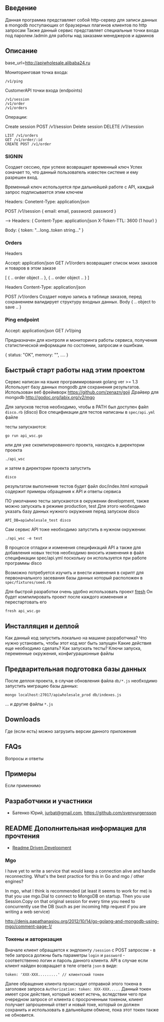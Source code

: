 ## Введение

Данная программа представляет собой http-сервер для записи данных в mongodb поступающих
от браузерных плагинов клиентов по http запросам
Также данный сервис представляет специальные точки входа под паролем /admin
для работы над заказами менеджеров и админов

## Описание

base_url=http://apiwholesale.alibaba24.ru

Мониторинговая точка входа:

    /v1/ping

CustomerAPI точки входа (endpoints)

    /v1/session
    /v1/order
    /v1/orders

Операции:

Create session POST /v1/session
Delete session DELETE /v1/session

    LIST /v1/orders
    GET /v1/order/:id
    CREATE POST /v1/order

### SIGNIN
Создает сессию, при успехе возвращает временный ключ
Успех означает то, что данный пользователь известен системе и ему разрешен вход.

Временный ключ используется при дальнейшей работе с API,
каждый запрос подписывается этим ключем


Headers:
   Conetent-Type: application/json

POST /v1/session
{
    email: email,
    password: password
}

-->
Headers:
{
Content-Type: application/json
X-Token-TTL: 3600 (1 hour)
}

Body:
{
    token: "...long..token string..."
}



### Orders

Headers

Accept: application/json
GET /v1/orders
возвращает список моих заказов и товаров в этом заказе

[
{
.. order object ..
},
{
.. order object ..
}
]

Headers
Content-Type: application/json

POST /v1/orders
Создает новую запись в таблице заказов, перед сохранением валидирует структуру входных данных.
Body
{
 .. object to save ..
}

### Ping endpoint

Accept: application/json
GET /v1/ping

Предназначен для контроля и мониторинга работы сервиса, получения статистической
информации по состоянии, запросам и ошибкам.

{
status: "OK",
memory: "",
....
}


## Быстрый старт работы над этим проектом

Сервис написан на языке программирования golang ver >= 1.3
Использует базу данных mongodb для сохранения результатов.
Использован веб фреймворк https://github.com/zenazn/goji
Драйвер для mongodb http://godoc.org/labix.org/v2/mgo

Для запусков тестов необходимо, чтобы в PATH был доступен файл `disco.rb` (disco)
Все спецификации для тестов написаны в `spec/api.yml` файле

тесты запускаются:

    go run api_wsc.go
или для уже скомпилированного проекта, находясь в директории проекта

    ./api_wsc
и затем в директории проекта запустить

    disco

результатом выполнения тестов будет файл doc/index.html который содержит примеры обращения к
API и ответы сервиса

ПО умолчанию тесты запускаются в окружении development, также можно запускать в режиме
production, test
Для этого необходимо указать базу данных нужного окружения перед запуском disco

    API_DB=apiwholesale_test disco

Сам сервис API тоже необходимо запустить в нужном окружении:

    ./api_wsc -e test

В процессе отладки и изменения спецификаций API а также для добавления новых тестов необходимо
вносить изменения в файл спецификации spec/api.yml поскольку он используется при работе
программы disco

Возможно потребуется изучить и внести изменения в скрипт для первоначального засевания базы данных
который расположен в `spec/fixtures/seed.rb`

Для быстрой разработки очень удобно использовать проект [fresh](https://github.com/pilu/fresh)
Он будет компилировать проект после каждого изменения и перестартовать его

    fresh api_wsc.go

## Инсталляция и деплой

Как данный код запустить локально на машине разработчика?
Что нужно установить, чтобы этот код мог быть запущен
Какие действия еще необходимо сделать?
Как запускать тесты?
Ключи запуска, переменные окружения, конфигурационные файлы

## Предварительная подготовка базы данных

После деплоя проекта, в случае обновления файла `db/*.js` необходимо запустить
миграцию базы данных:

    mongo localhost:27017/apiwholesale_prod db/indexes.js

... и другие файлы `*.js`

## Downloads

Где (если есть) можно загрузить версии данного приложения

## FAQs

Вопросы и ответы

## Примеры

Если применимо

## Разработчики и участники

* Батенко Юрий, jurbat@gmail.com, https://github.com/svenyurgensson


## README Дополнительная информация для прочтения

* [Readme Driven Development](http://www.slideshare.net/maetl/readme-driven-development-12783652)


### Mgo
I have yet to write a service that would keep a connection alive and
handle reconnecting. What's the best practice for this in Go and mgo / other engines?

In mgo, what I think is recommended (at least it seems to work for me)
is that you use mgo.Dial to connect to MongoDB on startup.
Then you use Session.Copy on that original session for every time you need
to concurrently use the DB (such as per incoming http request
if you are writing a web service)


http://denis.papathanasiou.org/2012/10/14/go-golang-and-mongodb-using-mgo/comment-page-1/


### Токены и авторизация

Вначале клиент обращается к эндпоинту `/session` с POST запросом - в тебе запроса должны быть
параметры `login` и `password` - соответственно логин и пароль данного клиента.
API в случае если клиент найден возвращает в теле ответа `json` в виде:

    token: 'XXX-XXX.........' // клиентский токен

Далее обращение клиента происходит отправкой этого токена в заголовке запроса `Authorization: token: XXX-XXX.....`
Данный токен имеет срок действия, который может истечь, вследствии чего при очередном запросе от клиента
с просроченным токеном, клиент получает запрошенный ответ и новый токе, который он должен сохранить и использовать в
дальнейшем обмене, пока этот токен также не обновится.
